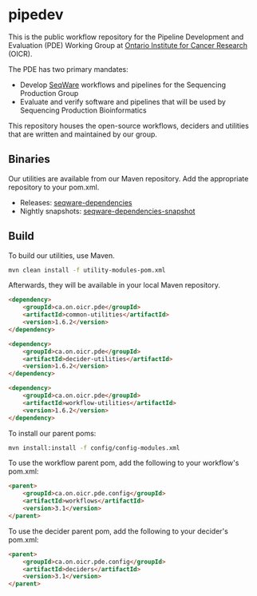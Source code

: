 pipedev
=======
This is the public workflow repository for the Pipeline Development and Evaluation (PDE) Working Group at [Ontario Institute for Cancer Research](http://www.oicr.on.ca) (OICR).

The PDE has two primary mandates:

* Develop [SeqWare](http://seqware.io) workflows and pipelines for the Sequencing Production Group
* Evaluate and verify software and pipelines that will be used by Sequencing Production Bioinformatics

This repository houses the open-source workflows, deciders and utilities that are written and maintained by our group.

Binaries
--------

Our utilities are available from our Maven repository. Add the appropriate repository to your pom.xml.

* Releases: [seqware-dependencies](http://seqwaremaven.oicr.on.ca/artifactory/simple/seqware-dependencies)
* Nightly snapshots: [seqware-dependencies-snapshot](https://seqwaremaven.oicr.on.ca/artifactory/simple/seqware-dependencies-snapshot)


Build
-------
To build our utilities, use Maven.

```bash
mvn clean install -f utility-modules-pom.xml
```
Afterwards, they will be available in your local Maven repository.

```html
<dependency>
    <groupId>ca.on.oicr.pde</groupId>
    <artifactId>common-utilities</artifactId>
    <version>1.6.2</version>
</dependency>

<dependency>
    <groupId>ca.on.oicr.pde</groupId>
    <artifactId>decider-utilities</artifactId>
    <version>1.6.2</version>
</dependency>

<dependency>
    <groupId>ca.on.oicr.pde</groupId>
    <artifactId>workflow-utilities</artifactId>
    <version>1.6.2</version>
</dependency>
```

To install our parent poms:

```bash
mvn install:install -f config/config-modules.xml
```
To use the workflow parent pom, add the following to your workflow's pom.xml:

```html
<parent>
    <groupId>ca.on.oicr.pde.config</groupId>
    <artifactId>workflows</artifactId>
    <version>3.1</version>
</parent>
```

To use the decider parent pom, add the following to your decider's pom.xml:

```html
<parent>
    <groupId>ca.on.oicr.pde.config</groupId>
    <artifactId>deciders</artifactId>
    <version>3.1</version>
</parent>
```
